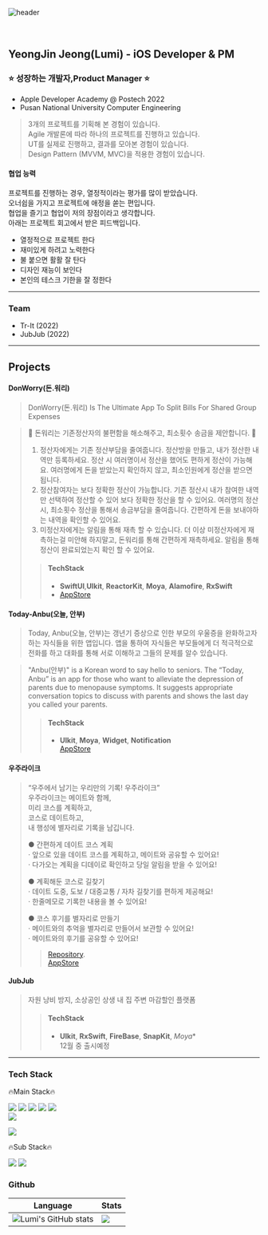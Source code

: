 ![header](https://capsule-render.vercel.app/api?type=rounded&color=auto&height=300&section=header&text=Welcome!&fontSize=90&animation=fadeIn&fontAlignY=38&desc=To%20Lumi's%20Github&descAlignY=51&descAlign=62)  
<br>
<br>
## YeongJin Jeong(Lumi) - iOS Developer & PM  
  
### ⭐️ 성장하는 개발자,Product Manager ⭐️
+ Apple Developer Academy @ Postech 2022
+ Pusan National University Computer Engineering       
> 3개의 프로젝트를 기획해 본 경험이 있습니다.       
> Agile 개발론에 따라 하나의 프로젝트를 진행하고 있습니다.               
> UT를 실제로 진행하고, 결과를 모아본 경험이 있습니다.     
> Design Pattern (MVVM, MVC)을 적용한 경험이 있습니다.      
    
    
#### 협업 능력
프로젝트를 진행하는 경우, 열정적이라는 평가를 많이 받았습니다.   
오너쉽을 가지고 프로젝트에 애정을 쏟는 편입니다.  
협업을 즐기고 협업이 저의 장점이라고 생각합니다.   
아래는 프로젝트 회고에서 받은 피드백입니다.      

+ 열정적으로 프로젝트 한다
+ 재미있게 하려고 노력한다
+ 불 붙으면 활활 잘 탄다
+ 디자인 재능이 보인다
+ 본인의 테스크 기한을 잘 정한다
---
  
  
### Team
+ Tr-It (2022)
+ JubJub (2022)
---  
  

## Projects
#### DonWorry(돈.워리)
> DonWorry(돈.워리) Is The Ultimate App To Split Bills For Shared Group Expenses

> 💸 돈워리는 기존정산자의 불편함을 해소해주고, 최소횟수 송금을 제안합니다. 💸
> 1. 정산자에게는 기존 정산부담을 줄여줍니다.
> 정산방을 만들고, 내가 정산한 내역만 등록하세요.
> 정산 시 여러명이서 정산을 했어도 편하게 정산이 가능해요.
> 여러명에게 돈을 받았는지 확인하지 않고, 최소인원에게 정산을 받으면 됩니다.
> 2. 정산참여자는 보다 정확한 정산이 가능합니다.
> 기존 정산시 내가 참여한 내역만 선택하여 정산할 수 있어 보다 정확한 정산을 할 수 있어요.
> 여러명의 정산 시, 최소횟수 정산을 통해서 송금부담을 줄여줍니다.
> 간편하게 돈을 보내야하는 내역을 확인할 수 있어요.
> 3. 미정산자에게는 알림을 통해 재촉 할 수 있습니다.
> 더 이상 미정산자에게 재촉하는걸 미안해 하지말고, 돈워리를 통해 간편하게 재촉하세요.
> 알림을 통해 정산이 완료되었는지 확인 할 수 있어요.
>> #### TechStack
>> + **SwiftUI**,**UIkit**, **ReactorKit**, **Moya**, **Alamofire**, **RxSwift**      
>> + [AppStore](https://apps.apple.com/kr/app/%EB%8F%88-%EC%9B%8C%EB%A6%AC/id1643097323)

#### Today-Anbu(오늘, 안부)
> Today, Anbu(오늘, 안부)는 갱년기 증상으로 인한 부모의 우울증을 완화하고자 하는 자식들을 위한 앱입니다.
> 앱을 통하여 자식들은 부모들에게 더 적극적으로 전화를 하고 대화를 통해 서로 이해하고 그들의 문제를 알수 있습니다.

> "Anbu(안부)" is a Korean word to say hello to seniors. 
> The “Today, Anbu” is an app for those who want to alleviate the depression of parents due to menopause symptoms.
> It suggests appropriate conversation topics to discuss with parents and shows the last day you called your parents.
>> #### TechStack
>> + **UIkit**, **Moya**, **Widget**, **Notification**  
>> [AppStore](https://apps.apple.com/kr/app/%EC%98%A4%EB%8A%98-%EC%95%88%EB%B6%80/id1639304637)

#### 우주라이크
> “우주에서 남기는 우리만의 기록! 우주라이크”         
> 우주라이크는 메이트와 함께,       
> 미리 코스를 계획하고,       
> 코스로 데이트하고,      
> 내 행성에 별자리로 기록을 남깁니다.
>              
> ● 간편하게 데이트 코스 계획      
> · 앞으로 있을 데이트 코스를 계획하고, 메이트와 공유할 수 있어요!      
> · 다가오는 계획을 디데이로 확인하고 당일 알림을 받을 수 있어요!  
>            
> ● 계획해둔 코스로 길찾기      
> · 데이트 도중, 도보 / 대중교통 / 자차 길찾기를 편하게 제공해요!     
> · 한줄메모로 기록한 내용을 볼 수 있어요!     
>          
> ● 코스 후기를 별자리로 만들기      
> · 메이트와의 추억을 별자리로 만들어서 보관할 수 있어요!     
> · 메이트와의 후기를 공유할 수 있어요!    
>           
>> [Repository](https://github.com/DeveloperAcademy-POSTECH/MacC-Team-Trying-iOS).       
>> [AppStore](https://apps.apple.com/kr/app/%EC%9A%B0%EC%A3%BC%EB%9D%BC%EC%9D%B4%ED%81%AC/id6444034466)



#### JubJub
> 자원 낭비 방지, 소상공인 상생
> 내 집 주변 마감할인 플랫폼
>> #### TechStack
>> + **UIkit**, **RxSwift**, **FireBase**, **SnapKit**, *Moya**    
>> 12월 중 출시예정

---
### Tech Stack

🔥Main Stack🔥

<p><img src="https://img.shields.io/badge/SWIFT-F05138?style=rounded-square&logo=SWIFT&logoColor=white">  
  <img src="https://img.shields.io/badge/Xcode-147EFB?style=rounded-square&logo=Xcode&logoColor=white">  
  <img src="https://img.shields.io/badge/ios-000000?style=rounded-square&logo=iOS&logoColor=white"> 
  <img src="https://img.shields.io/badge/FireBase-FFCA28?style=rounded-square&logo=Firebase&logoColor=white"> 
  <img src="https://img.shields.io/badge/CocoaPods-EE3322?style=rounded-square&logo=CocoaPods&logoColor=white">
  <br>
  <img src="https://img.shields.io/badge/UIKit-2396F3?style=rounded-square&logo=UIkit&logoColor=white">
  </p><img src="https://img.shields.io/badge/ReactiveX-B7178C?style=for-the-badge&logo=ReactiveX&logoColor=white">


  
🔥Sub Stack🔥

<p><img src="https://img.shields.io/badge/C%20Language-A8B9CC?style=rounded-square&logo=C&logoColor=white">
  <img src="https://img.shields.io/badge/Cpp-00599C?style=rounded-square&logo=C++&logoColor=white"></p> 

### Github
| Language |   Stats  |
|----------|----------|
|![Lumi's GitHub stats](https://github-readme-stats.vercel.app/api?username=luminouxx&show_icons=true&theme=radical)|<img src="https://github-readme-stats.vercel.app/api/top-langs/?username=luminouxx&hide_border=true&layout=compact" align="center" />|
